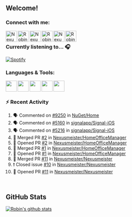 
<!-- Allgemeine Notizen
	Die Icons sind unter diesen beiden Links zu finden:
	GitHub Repo: https://github.com/simple-icons/simple-icons
		> raw.githubusercontent ist erreichbar über Kontextmenü auf Bild und "Bild in neuem Tab öffnen"
	Simple Icons: https://cdn.jsdelivr.net/npm/simple-icons@3/icons/
 -->


## Welcome!

### Connect with me:
[<img align="left" alt="Nexusmeister | Twitter" width="35px" src="https://cdn.jsdelivr.net/npm/simple-icons@v3/icons/twitter.svg" />][twitter]
[<img align="left" alt="Robin Kaltenbach | Xing" width="35px" src="https://cdn.jsdelivr.net/npm/simple-icons@3.13.0/icons/xing.svg" />][xing]
[<img align="left" alt="Nexusmeister | Twitch" width="35px" src="https://simpleicons.org/icons/twitch.svg" />][twitch]
[<img align="left" alt="Robin Kaltenbach | Stack Overflow" width="35px" src="https://cdn.jsdelivr.net/npm/simple-icons@3.13.0/icons/stackoverflow.svg" />][stackOverflow]
[<img align="left" alt="Nexusmeister | Steam" width="35px" src="https://cdn.jsdelivr.net/npm/simple-icons@3.13.0/icons/steam.svg" />][steam]
[<img align="left" alt="Robin Kaltenbach | LinkedIn" width="35px" src="https://cdn.jsdelivr.net/npm/simple-icons@3.13.0/icons/linkedin.svg" />][linkedIn]


<br />

### Currently listening to... 🎧

[![Spotify](https://spotify-now-playing.nexusmeister.vercel.app/api/spotify)](https://open.spotify.com/user/xkaltix?si=h_gYbj2sTlamJW9soY9fnQ)

### Languages & Tools:

<img width="35px" align="left" src="https://raw.githubusercontent.com/simple-icons/simple-icons/develop/icons/dotnet.svg" />
<img width="35px" align="left" src="https://raw.githubusercontent.com/simple-icons/simple-icons/develop/icons/csharp.svg" />
<img width="35px" align="left" src="https://raw.githubusercontent.com/simple-icons/simple-icons/develop/icons/visualstudio.svg" />
<img width="35px" align="left" src="https://raw.githubusercontent.com/simple-icons/simple-icons/develop/icons/microsoftsqlserver.svg" />
<img width="35px" align="left" src="https://raw.githubusercontent.com/simple-icons/simple-icons/develop/icons/xamarin.svg" />

<br/>
<br/>

### :zap: Recent Activity
<!--START_SECTION:activity-->
1. 🗣 Commented on [#9250](https://github.com/NuGet/Home/issues/9250) in [NuGet/Home](https://github.com/NuGet/Home)
2. 🗣 Commented on [#5160](https://github.com/signalapp/Signal-iOS/issues/5160) in [signalapp/Signal-iOS](https://github.com/signalapp/Signal-iOS)
3. 🗣 Commented on [#5216](https://github.com/signalapp/Signal-iOS/issues/5216) in [signalapp/Signal-iOS](https://github.com/signalapp/Signal-iOS)
4. 🎉 Merged PR [#2](https://github.com/Nexusmeister/HomeOfficeManager/pull/2) in [Nexusmeister/HomeOfficeManager](https://github.com/Nexusmeister/HomeOfficeManager)
5. 💪 Opened PR [#2](https://github.com/Nexusmeister/HomeOfficeManager/pull/2) in [Nexusmeister/HomeOfficeManager](https://github.com/Nexusmeister/HomeOfficeManager)
6. 🎉 Merged PR [#1](https://github.com/Nexusmeister/HomeOfficeManager/pull/1) in [Nexusmeister/HomeOfficeManager](https://github.com/Nexusmeister/HomeOfficeManager)
7. 💪 Opened PR [#1](https://github.com/Nexusmeister/HomeOfficeManager/pull/1) in [Nexusmeister/HomeOfficeManager](https://github.com/Nexusmeister/HomeOfficeManager)
8. 🎉 Merged PR [#11](https://github.com/Nexusmeister/Nexusmeister/pull/11) in [Nexusmeister/Nexusmeister](https://github.com/Nexusmeister/Nexusmeister)
9. ❗️ Closed issue [#10](https://github.com/Nexusmeister/Nexusmeister/issues/10) in [Nexusmeister/Nexusmeister](https://github.com/Nexusmeister/Nexusmeister)
10. 💪 Opened PR [#11](https://github.com/Nexusmeister/Nexusmeister/pull/11) in [Nexusmeister/Nexusmeister](https://github.com/Nexusmeister/Nexusmeister)
<!--END_SECTION:activity-->
 
 <br/>

## GitHub Stats
[![Robin's github stats](https://github-readme-stats.vercel.app/api?username=nexusmeister&count_private=true&show_icons=true&theme=dark)](https://github.com/anuraghazra/github-readme-stats)

[twitter]: https://twitter.com/nexxusmeister
[xing]: https://www.xing.com/profile/Robin_Kaltenbach3
[twitch]: https://www.twitch.tv/nexusmeister
[stackOverflow]: https://stackoverflow.com/users/10840553/robin-kaltenbach
[steam]: https://steamcommunity.com/id/nexusmeister
[linkedIn]: https://www.linkedin.com/in/robin-kaltenbach-607445227/